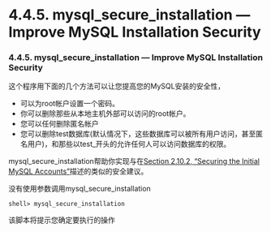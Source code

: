 # 4.4.5. mysql_secure_installation — Improve MySQL Installation Security

### 4.4.5. mysql_secure_installation — Improve MySQL Installation Security

这个程序用下面的几个方法可以让您提高您的MySQL安装的安全性，

* 可以为root帐户设置一个密码。
* 你可以删除那些从本地主机外部可以访问的root帐户。
* 您可以任何删除匿名帐户
* 您可以删除test数据库(默认情况下，这些数据库可以被所有用户访问，甚至匿名用户)，和那些以test_开头的允许任何人可以访问数据库的权限。

mysql_secure_installation帮助你实现与在[Section 2.10.2, “Securing the Initial MySQL Accounts”][02.10.02]描述的类似的安全建议。

没有使用参数调用mysql_secure_installation

```shell
shell> mysql_secure_installation
```

该脚本将提示您确定要执行的操作

[02.10.02]:./Chapter_02/02.10.02_Securing_the_Initial_MySQL_Accounts.md

























